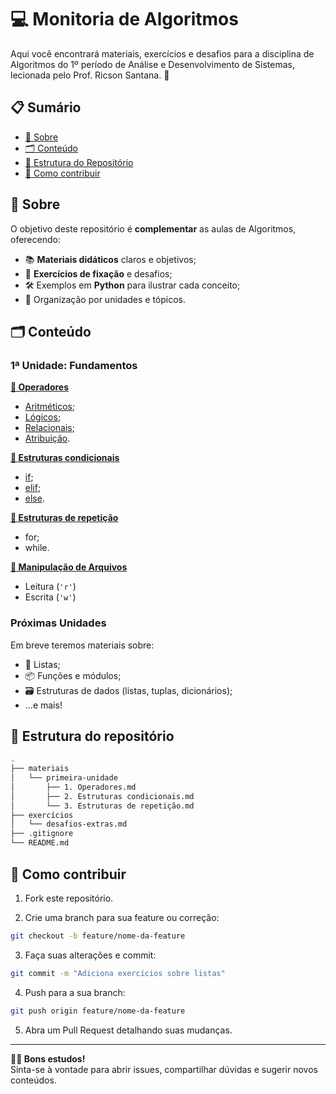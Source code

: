 # :computer: Monitoria de Algoritmos

Aqui você encontrará materiais, exercícios e desafios para a disciplina de Algoritmos do 1º período de Análise e Desenvolvimento de Sistemas, lecionada pelo Prof. Ricson Santana. 🚀


## 📋 Sumário

- [📖 Sobre](#-sobre)  
- [🗂️ Conteúdo](#-conteúdo)  
- [📁 Estrutura do Repositório](#-estrutura-do-repositório)
- [🤝 Como contribuir](#-como-contribuir)

## 📖 Sobre

O objetivo deste repositório é **complementar** as aulas de Algoritmos, oferecendo:

- 📚 **Materiais didáticos** claros e objetivos;
- 🧠 **Exercícios de fixação** e desafios;
- 🛠️ Exemplos em **Python** para ilustrar cada conceito;
- 📂 Organização por unidades e tópicos.

## 🗂️ Conteúdo

### 1ª Unidade: Fundamentos

**[🔢 Operadores](./materiais/primeira-unidade/1.%20Operadores.md)**
- [Aritméticos](./materiais/primeira-unidade/1.%20Operadores.md#operadores-aritméticos);
- [Lógicos](./materiais/primeira-unidade/1.%20Operadores.md#operadores-lógicos);
- [Relacionais](./materiais/primeira-unidade/1.%20Operadores.md#operadores-relacionais);
- [Atribuição](./materiais/primeira-unidade/1.%20Operadores.md#operadores-de-atribuição).

**[🔀 Estruturas condicionais](./materiais/primeira-unidade/2.%20Estruturas%20condicionais.md)**
- [if](./materiais/primeira-unidade/2.%20Estruturas%20condicionais.md#if);
- [elif](./materiais/primeira-unidade/2.%20Estruturas%20condicionais.md#elif);
- [else](./materiais/primeira-unidade/2.%20Estruturas%20condicionais.md#else).

**[🔄 Estruturas de repetição](./materiais/primeira-unidade/3.%20Estruturas%20de%20repetição.md)**
- for;
- while.

**[📄 Manipulação de Arquivos](./materiais/primeira-unidade/4.%20Manipulação%20de%20arquivos.md)**  
- Leitura (`'r'`)  
- Escrita (`'w'`)

### Próximas Unidades

Em breve teremos materiais sobre:

- 🛒 Listas;
- 📦 Funções e módulos;
- 🗃️ Estruturas de dados (listas, tuplas, dicionários);
- ...e mais!

## 📁 Estrutura do repositório

```bash
.
├── materiais
│   └── primeira-unidade
│       ├── 1. Operadores.md
│       ├── 2. Estruturas condicionais.md
│       └── 3. Estruturas de repetição.md
├── exercícios
│   └── desafios-extras.md
├── .gitignore
└── README.md
```

## 🤝 Como contribuir

1. Fork este repositório.

2. Crie uma branch para sua feature ou correção:

```bash
git checkout -b feature/nome-da-feature
```

3. Faça suas alterações e commit:

```bash
git commit -m "Adiciona exercícios sobre listas"
```

4. Push para a sua branch:

```bash
git push origin feature/nome-da-feature
```

5. Abra um Pull Request detalhando suas mudanças.

---

**:student: Bons estudos!** <br>
Sinta-se à vontade para abrir issues, compartilhar dúvidas e sugerir novos conteúdos.